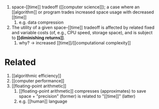 1. space-[[time]] tradeoff ([[computer science]]); a case where an [[algorithm]] or program trades increased space usage with decreased [[time]]
	1. e.g. data compression
2. The utility of a given space–[[time]] tradeoff is affected by related fixed and variable costs (of, e.g., CPU speed, storage space), and is subject to **[[diminishing returns]]**.
	1. why? → increased [[time]]/[[computational complexity]]

# Related
1. [[algorithmic efficiency]]
2. [[computer performance]]
3. [[floating-point arithmetic]]
	1. [[floating-point arithmetic]] compresses (approximates) to save space + "precision" (former) is related to "[[time]]" (latter)
	2. e.g. [[human]] language